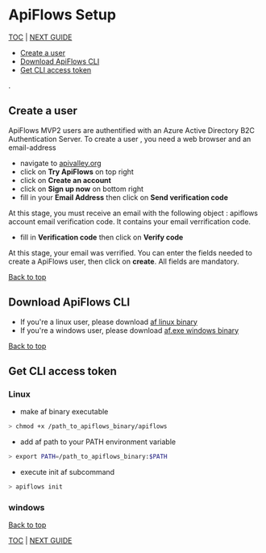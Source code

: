 # ApiFlows Setup

[TOC](./README.md#table-of-content) | [NEXT GUIDE](./Tasks.md)

* [Create a user](#create-a-user)
* [Download ApiFlows CLI](#download-apiflows-cli)
* [Get CLI access token](#get-cli-access-token)


.
## Create a user
ApiFlows MVP2 users are authentified with an Azure Active Directory B2C Authentication Server.
To create a user , you need a web browser and an email-address
* navigate to [apivalley.org](https://apivalley.org)
* click on **Try ApiFlows** on top right
* click on **Create an account**
* click on **Sign up now** on bottom right
* fill in your **Email Address** then click on **Send verification code**

At this stage, you must receive an email with the following object : apiflows account email verification code.
It contains your email verrification code.

* fill in **Verification code** then click on **Verify code**

At this stage, your email was verrified. You can enter the fields needed to create a ApiFlows user, then click on **create**.
All fields are mandatory.

[Back to top](#apiflows-setup)


## Download ApiFlows CLI

* If you're a linux user, please download [af linux binary](https://github.com/ApiValley/ApiFlows-CLI/raw/master/linux/apiflows)
* If you're a windows user, please download [af.exe windows binary](https://github.com/ApiValley/ApiFlows-CLI/raw/master/windows/apiflows.exe)

[Back to top](#apiflows-setup)

## Get CLI access token

### Linux

* make af binary executable
```bash
> chmod +x /path_to_apiflows_binary/apiflows
```
* add af path to your PATH environment variable
```bash
> export PATH=/path_to_apiflows_binary:$PATH
```
* execute init af subcommand
```bash
> apiflows init
```

###  windows

[Back to top](#apiflows-setup)

[TOC](./README.md#table-of-content) | [NEXT GUIDE](./Tasks.md)
